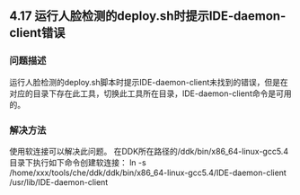 ## 4.17 运行人脸检测的deploy.sh时提示IDE-daemon-client错误
### 问题描述
运行人脸检测的deploy.sh脚本时提示IDE-daemon-client未找到的错误，但是在对应的目录下存在此工具，切换此工具所在目录，IDE-daemon-client命令是可用的。
### 解决方法
使用软连接可以解决此问题。
在DDK所在路径的/ddk/bin/x86_64-linux-gcc5.4目录下执行如下命令创建软连接：
ln -s /home/xxx/tools/che/ddk/ddk/bin/x86_64-linux-gcc5.4/IDE-daemon-client /usr/lib/IDE-daemon-client
